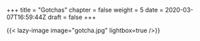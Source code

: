 +++
title = "Gotchas"
chapter = false
weight = 5
date = 2020-03-07T16:59:44Z
draft = false
+++


{{< lazy-image image="gotcha.jpg" lightbox=true />}}
